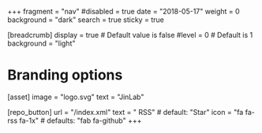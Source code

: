 +++
fragment = "nav"
#disabled = true
date = "2018-05-17"
weight = 0
background = "dark"
search = true
sticky = true

[breadcrumb]
  display = true # Default value is false
  #level = 0 # Default is 1
  background = "light"

# Branding options
[asset]
  image = "logo.svg"
  text = "JinLab"

[repo_button]
  url = "/index.xml"
  text = " RSS" # default: "Star"
  icon = "fa fa-rss fa-1x" # defaults: "fab fa-github"
+++
